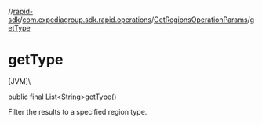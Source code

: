 //[rapid-sdk](../../../index.md)/[com.expediagroup.sdk.rapid.operations](../index.md)/[GetRegionsOperationParams](index.md)/[getType](get-type.md)

# getType

[JVM]\

public final [List](https://docs.oracle.com/javase/8/docs/api/java/util/List.html)&lt;[String](https://docs.oracle.com/javase/8/docs/api/java/lang/String.html)&gt;[getType](get-type.md)()

Filter the results to a specified region type.
